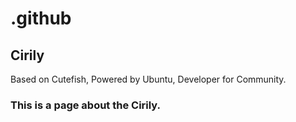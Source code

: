 # .github
## Cirily
Based on Cutefish, Powered by Ubuntu, Developer for Community.
### This is a page about the Cirily.

